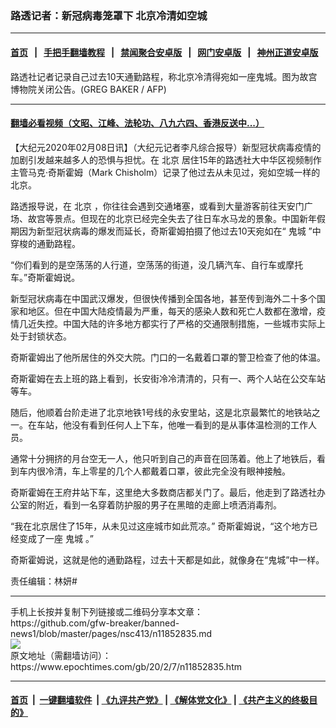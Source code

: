### 路透记者：新冠病毒笼罩下 北京冷清如空城
------------------------

#### [首页](https://github.com/gfw-breaker/banned-news1/blob/master/README.md) &nbsp;&nbsp;|&nbsp;&nbsp; [手把手翻墙教程](https://github.com/gfw-breaker/guides/wiki) &nbsp;&nbsp;|&nbsp;&nbsp; [禁闻聚合安卓版](https://github.com/gfw-breaker/bn-android) &nbsp;&nbsp;|&nbsp;&nbsp; [网门安卓版](https://github.com/oGate2/oGate) &nbsp;&nbsp;|&nbsp;&nbsp; [神州正道安卓版](https://github.com/SzzdOgate/update) 



<div><img alt="" class="aligncenter wp-post-image" src="https://i.epochtimes.com/assets/uploads/2020/02/000_1OO95J-600x400.jpg"/>
<div class="red16 caption">
 路透社记者记录自己过去10天通勤路程，称北京冷清得宛如一座鬼城。图为故宫博物院关闭公告。(GREG BAKER / AFP)
</div>
</div><hr/>

#### [翻墙必看视频（文昭、江峰、法轮功、八九六四、香港反送中...）](http://167.172.214.107/home.html)

<div><p>
 【大纪元2020年02月08日讯】（大纪元记者李凡综合报导）新型冠状病毒疫情的加剧引发越来越多人的恐惧与担忧。在
 <ok href="https://www.epochtimes.com/gb/tag/%E5%8C%97%E4%BA%AC.html">
  北京
 </ok>
 居住15年的路透社大中华区视频制作主管马克·奇斯霍姆（Mark Chisholm）记录了他过去从未见过，宛如空城一样的北京。
</p>
<p>
 路透报导说，在
 <ok href="https://www.epochtimes.com/gb/tag/%E5%8C%97%E4%BA%AC.html">
  北京
 </ok>
 ，你往往会遇到交通堵塞，或看到大量游客前往天安门广场、故宫等景点。但现在的北京已经完全失去了往日车水马龙的景象。中国新年假期因为新型冠状病毒的爆发而延长，奇斯霍姆拍摄了他过去10天宛如在“
 <ok href="https://www.epochtimes.com/gb/tag/%E9%AC%BC%E5%9F%8E.html">
  鬼城
 </ok>
 ”中穿梭的通勤路程。
</p>
<p>
 “你们看到的是空荡荡的人行道，空荡荡的街道，没几辆汽车、自行车或摩托车。”奇斯霍姆说。
</p>
<p>
 新型冠状病毒在中国武汉爆发，但很快传播到全国各地，甚至传到海外二十多个国家和地区。但在中国大陆疫情最为严重，每天的感染人数和死亡人数都在激增，疫情几近失控。中国大陆的许多地方都实行了严格的交通限制措施，一些城市实际上处于封锁状态。
</p>
<p>
 奇斯霍姆出了他所居住的外交大院。门口的一名戴着口罩的警卫检查了他的体温。
</p>
<p>
 奇斯霍姆在去上班的路上看到，长安街冷冷清清的，只有一、两个人站在公交车站等车。
</p>
<p>
 随后，他顺着台阶走进了北京地铁1号线的永安里站，这是北京最繁忙的地铁站之一。在车站，他没有看到任何人上下车，他唯一看到的是从事体温检测的工作人员。
</p>
<p>
 通常十分拥挤的月台空无一人，他只听到自己的声音在回荡着。他上了地铁后，看到车内很冷清，车上零星的几个人都戴着口罩，彼此完全没有眼神接触。
</p>
<p>
 奇斯霍姆在王府井站下车，这里绝大多数商店都关门了。最后，他走到了路透社办公室的附近，看到一名穿着防护服的男子在黑暗的走廊上喷洒消毒剂。
</p>
<p>
 “我在北京居住了15年，从未见过这座城市如此荒凉。” 奇斯霍姆说，“这个地方已经变成了一座
 <ok href="https://www.epochtimes.com/gb/tag/%E9%AC%BC%E5%9F%8E.html">
  鬼城
 </ok>
 。”
</p>
<p>
 奇斯霍姆说，这就是他的通勤路程，过去十天都是如此，就像身在“鬼城”中一样。
</p>
<div class="video_fit_container">
</div>
<p>
 责任编辑：林妍#
</p>
</div>
<hr/>
手机上长按并复制下列链接或二维码分享本文章：<br/>
https://github.com/gfw-breaker/banned-news1/blob/master/pages/nsc413/n11852835.md <br/>
<a href='https://github.com/gfw-breaker/banned-news1/blob/master/pages/nsc413/n11852835.md'><img src='https://github.com/gfw-breaker/banned-news1/blob/master/pages/nsc413/n11852835.md.png'/></a> <br/>
原文地址（需翻墙访问）：https://www.epochtimes.com/gb/20/2/7/n11852835.htm


------------------------
#### [首页](https://github.com/gfw-breaker/banned-news1/blob/master/README.md) &nbsp;|&nbsp; [一键翻墙软件](https://github.com/gfw-breaker/nogfw/blob/master/README.md) &nbsp;| [《九评共产党》](https://github.com/gfw-breaker/9ping.md/blob/master/README.md#九评之一评共产党是什么) | [《解体党文化》](https://github.com/gfw-breaker/jtdwh.md/blob/master/README.md) | [《共产主义的终极目的》](https://github.com/gfw-breaker/gczydzjmd.md/blob/master/README.md)


<img src='http://gfw-breaker.win/banned-news/pages/nsc413/n11852835.md' width='0px' height='0px'/>